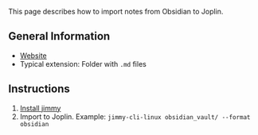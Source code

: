 This page describes how to import notes from Obsidian to Joplin.

## General Information

- [Website](https://obsidian.md/)
- Typical extension: Folder with `.md` files

## Instructions

1. [Install jimmy](../index.md#installation)
2. Import to Joplin. Example: `jimmy-cli-linux obsidian_vault/ --format obsidian`
